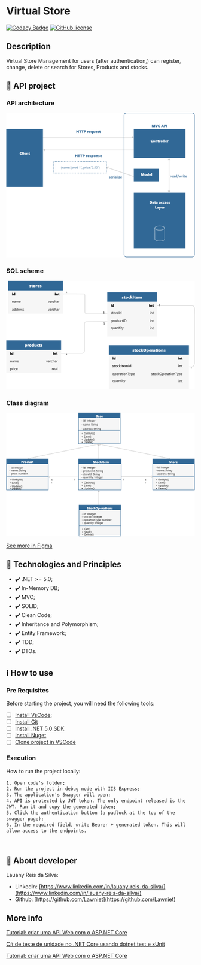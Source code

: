# Virtual Store
[![Codacy Badge](https://app.codacy.com/project/badge/Grade/e53d894b25d9406a91b8812793d13d79)](https://www.codacy.com/gh/Lawniet/virtualstoreapi/dashboard?utm_source=github.com&amp;utm_medium=referral&amp;utm_content=Lawniet/virtualstoreapi&amp;utm_campaign=Badge_Grade)
[![GitHub license](https://img.shields.io/github/license/Lawniet/virtualstoreapi)](https://github.com/Lawniet/virtualstoreapi/blob/master/LICENSE)

## Description
Virtual Store Management for users (after authentication,) can register, change, delete or search for Stores, Products and stocks.

## :rocket: API project

### API architecture
<img src="images/apiSchema.png" alt="API architecture" width="700"/>

### SQL scheme
<img src="images/sqlSchema.png" alt="SQL Schema" width="700"/>

### Class diagram
<img src="images/classSchema.png" alt="Class diagram" width="700"/>

[See more in Figma](https://www.figma.com/file/K7eJzfgKeFc0UM85l2DO9C/System's-Design%3A-Virtual-store?node-id=2%3A2)

## :rocket: Technologies and Principles

- ✔️  .NET >= 5.0;
- ✔️  In-Memory DB;
- ✔️  MVC;
- ✔️  SOLID;
- ✔️  Clean Code;
- ✔️  Inheritance and Polymorphism;
- ✔️  Entity Framework;
- ✔️ TDD;
- ✔️  DTOs.

## :information_source: How to use

### Pre Requisites

Before starting the project, you will need the following tools: 

- [ ] [Install VsCode](https://code.visualstudio.com/download);
- [ ] [Install Git](https://git-scm.com/)
- [ ] [Install .NET 5.0 SDK](https://dotnet.microsoft.com/en-us/download/dotnet/5.0)
- [ ] [Install Nuget](https://www.nuget.org/downloads)
- [ ] [Clone project in VSCode](https://github.com/Lawniet/VirtualStoreApi.git)

### Execution

How to run the project locally:

```
1. Open code's folder;
2. Run the project in debug mode with IIS Express;
3. The application's Swagger will open;
4. API is protected by JWT token. The only endpoint released is the JWT. Run it and copy the generated token;
5. Click the authentication button (a padlock at the top of the swagger page);
6. In the required field, write Bearer + generated token. This will allow access to the endpoints.
```
<br>

## :seedling: About developer

Lauany Reis da Silva:
- LinkedIn: [https://www.linkedin.com/in/lauany-reis-da-silva/](https://www.linkedin.com/in/lauany-reis-da-silva/)
- Github: [https://github.com/Lawniet](https://github.com/Lawniet)

## More info

[Tutorial: criar uma API Web com o ASP.NET Core](https://docs.microsoft.com/pt-br/aspnet/core/tutorials/first-web-api?view=aspnetcore-6.0&tabs=visual-studio-code)

[C# de teste de unidade no .NET Core usando dotnet test e xUnit](https://docs.microsoft.com/pt-br/dotnet/core/testing/unit-testing-with-dotnet-test)

[Tutorial: criar uma API Web com o ASP.NET Core](https://docs.microsoft.com/pt-br/aspnet/core/tutorials/first-web-api?view=aspnetcore-6.0&tabs=visual-studio-code)
